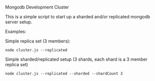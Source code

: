 Mongodb Development Cluster

This is a simple script to start up a sharded and/or replicated mongodb server setup.

Examples:

Simple replica set (3 members):

    node cluster.js --replicated


Simple sharded/replicated setup (3 shards, each shard is a 3 member replica set)

    node cluster.js --replicated --sharded --shardCount 3


